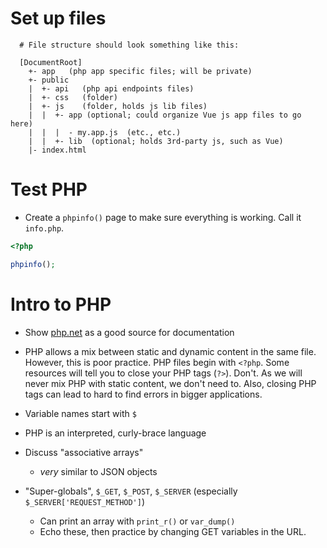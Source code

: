 # Set up files

  ```
    # File structure should look something like this:

    [DocumentRoot]
      +- app   (php app specific files; will be private)
      +- public
      |  +- api   (php api endpoints files)
      |  +- css   (folder)
      |  +- js    (folder, holds js lib files)
      |  |  +- app (optional; could organize Vue js app files to go here)
      |  |  |  - my.app.js  (etc., etc.)
      |  |  +- lib  (optional; holds 3rd-party js, such as Vue)
      |- index.html
  ```

  

# Test PHP

  - Create a `phpinfo()` page to make sure everything is working. Call it `info.php`.

  ```php
  <?php

  phpinfo();
  ```



# Intro to PHP

  * Show [php.net](http://php.net/docs.php) as a good source for documentation

  * PHP allows a mix between static and dynamic content in the same file. However, this is poor practice. PHP files begin with `<?php`. Some resources will tell you to close your PHP tags (`?>`). Don't. As we will never mix PHP with static content, we don't need to. Also, closing PHP tags can lead to hard to find errors in bigger applications.

  * Variable names start with `$`

  * PHP is an interpreted, curly-brace language

  * Discuss "associative arrays"
    - *very* similar to JSON objects

  * "Super-globals", `$_GET`, `$_POST`, `$_SERVER` (especially `$_SERVER['REQUEST_METHOD']`)
    - Can print an array with `print_r()` or `var_dump()`
    - Echo these, then practice by changing GET variables in the URL.
